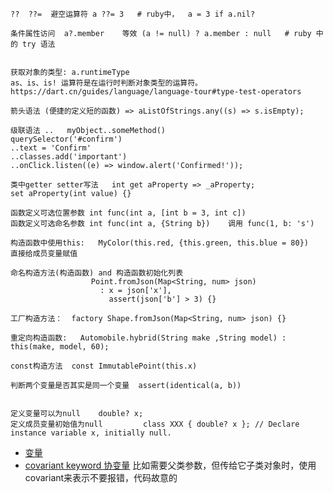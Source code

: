 ```
??  ??=  避空运算符 a ??= 3   # ruby中，  a = 3 if a.nil?

条件属性访问  a?.member    等效 (a != null) ? a.member : null   # ruby 中的 try 语法


获取对象的类型: a.runtimeType
as、is、is! 运算符是在运行时判断对象类型的运算符。 https://dart.cn/guides/language/language-tour#type-test-operators

箭头语法 (便捷的定义短的函数) => aListOfStrings.any((s) => s.isEmpty);

级联语法 ..   myObject..someMethod()
querySelector('#confirm')
..text = 'Confirm'
..classes.add('important')
..onClick.listen((e) => window.alert('Confirmed!'));

类中getter setter写法   int get aProperty => _aProperty;
set aProperty(int value) {}

函数定义可选位置参数 int func(int a, [int b = 3, int c])
函数定义可选命名参数 int func(int a, {String b})    调用 func(1, b: 's')

构造函数中使用this:   MyColor(this.red, {this.green, this.blue = 80})   直接给成员变量赋值

命名构造方法(构造函数) and 构造函数初始化列表
                  Point.fromJson(Map<String, num> json)
                    : x = json['x'],
                      assert(json['b'] > 3) {}

工厂构造方法：  factory Shape.fromJson(Map<String, num> json) {}

重定向构造函数:   Automobile.hybrid(String make ,String model) : this(make, model, 60);

const构造方法  const ImmutablePoint(this.x)

判断两个变量是否其实是同一个变量  assert(identical(a, b))


定义变量可以为null    double? x;
定义成员变量初始值为null         class XXX { double? x }; // Declare instance variable x, initially null.
```

* [变量](https://www.dartcn.com/guides/language/language-tour#%E5%8F%98%E9%87%8F)
* [covariant keyword 协变量](https://www.dartcn.com/guides/language/sound-problems#the-covariant-keyword) 比如需要父类参数，但传给它子类对象时，使用covariant来表示不要报错，代码故意的